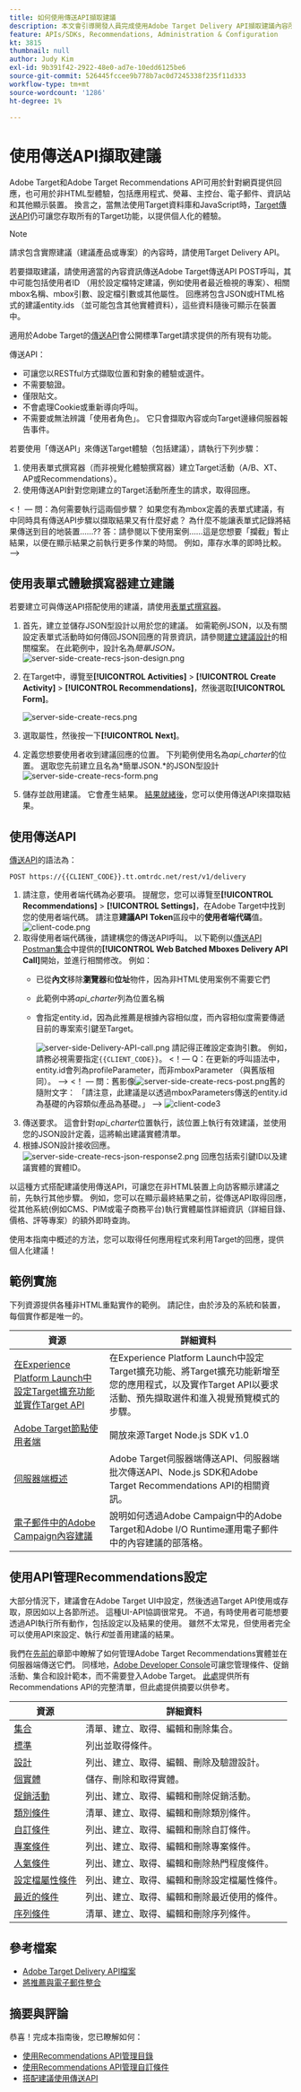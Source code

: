 ```yaml
---
title: 如何使用傳送API擷取建議
description: 本文會引導開發人員完成使用Adobe Target Delivery API擷取建議內容所需的步驟。
feature: APIs/SDKs, Recommendations, Administration & Configuration
kt: 3815
thumbnail: null
author: Judy Kim
exl-id: 9b391f42-2922-48e0-ad7e-10edd6125be6
source-git-commit: 526445fccee9b778b7ac0d7245338f235f11d333
workflow-type: tm+mt
source-wordcount: '1286'
ht-degree: 1%

---
```


# 使用傳送API擷取建議

Adobe Target和Adobe Target Recommendations API可用於針對網頁提供回應，也可用於非HTML型體驗，包括應用程式、熒幕、主控台、電子郵件、資訊站和其他顯示裝置。 換言之，當無法使用Target資料庫和JavaScript時，[Target傳送API](/help/dev/implement/delivery-api/overview.md)仍可讓您存取所有的Target功能，以提供個人化的體驗。

>[!NOTE]
>
>請求包含實際建議（建議產品或專案）的內容時，請使用Target Delivery API。

若要擷取建議，請使用適當的內容資訊傳送Adobe Target傳送API POST呼叫，其中可能包括使用者ID （用於設定檔特定建議，例如使用者最近檢視的專案）、相關mbox名稱、mbox引數、設定檔引數或其他屬性。 回應將包含JSON或HTML格式的建議entity.ids （並可能包含其他實體資料），這些資料隨後可顯示在裝置中。

適用於Adobe Target的[傳送API](/help/dev/implement/delivery-api/overview.md)會公開標準Target請求提供的所有現有功能。

傳送API：

* 可讓您以RESTful方式擷取位置和對象的體驗或選件。
* 不需要驗證。
* 僅限貼文。
* 不會處理Cookie或重新導向呼叫。
* 不需要或無法辨識「使用者角色」。 它只會擷取內容或向Target邊緣伺服器報告事件。

若要使用「傳送API」來傳送Target體驗（包括建議），請執行下列步驟：

1. 使用表單式撰寫器（而非視覺化體驗撰寫器）建立Target活動（A/B、XT、AP或Recommendations）。
1. 使用傳送API針對您剛建立的Target活動所產生的請求，取得回應。

&lt;！ — 問：為何需要執行這兩個步驟？ 如果您有為mbox定義的表單式建議，有中同時具有傳送API步驟以擷取結果又有什麼好處？ 為什麼不能讓表單式記錄將結果傳送到目的地裝置……?? 答：請參閱以下使用案例……這是您想要「攔截」暫止結果，以便在顯示結果之前執行更多作業的時間。 例如，庫存水準的即時比較。 —>

## 使用表單式體驗撰寫器建立建議

若要建立可與傳送API搭配使用的建議，請使用[表單式撰寫器](https://experienceleague.adobe.com/docs/target/using/experiences/form-experience-composer.html?lang=zh-Hant)。

1. 首先，建立並儲存JSON型設計以用於您的建議。 如需範例JSON，以及有關設定表單式活動時如何傳回JSON回應的背景資訊，請參閱[建立建議設計](https://experienceleague.adobe.com/docs/target/using/recommendations/recommendations-design/create-design.html?lang=zh-Hant)的相關檔案。 在此範例中，設計名為&#x200B;*簡單JSON。*
   ![server-side-create-recs-json-design.png](assets/server-side-create-recs-json-design.png)

1. 在Target中，導覽至&#x200B;**[!UICONTROL Activities]** > **[!UICONTROL Create Activity]** > **[!UICONTROL Recommendations]**，然後選取&#x200B;**[!UICONTROL Form]**。

   ![server-side-create-recs.png](assets/server-side-create-recs.png)

1. 選取屬性，然後按一下&#x200B;**[!UICONTROL Next]**。
1. 定義您想要使用者收到建議回應的位置。 下列範例使用名為&#x200B;*api_charter*&#x200B;的位置。 選取您先前建立且名為&#x200B;*簡單JSON.*的JSON型設計
   ![server-side-create-recs-form.png](assets/server-side-create-recs-form1.png)
1. 儲存並啟用建議。 它會產生結果。 [結果就緒後](https://experienceleague.adobe.com/docs/target/using/recommendations/recommendations-activity/previewing-and-launching-your-recommendations-activity.html?lang=zh-Hant)，您可以使用傳送API來擷取結果。

## 使用傳送API

[傳送API](/help/dev/implement/delivery-api/overview.md)的語法為：

`POST https://{{CLIENT_CODE}}.tt.omtrdc.net/rest/v1/delivery`

1. 請注意，使用者端代碼為必要項。 提醒您，您可以導覽至&#x200B;**[!UICONTROL Recommendations]** > **[!UICONTROL Settings]**，在Adobe Target中找到您的使用者端代碼。 請注意&#x200B;**建議API Token**&#x200B;區段中的&#x200B;**使用者端代碼**&#x200B;值。
   ![client-code.png](assets/client-code.png)
1. 取得使用者端代碼後，請建構您的傳送API呼叫。 以下範例以[傳送API Postman集合](../../implement/delivery-api/overview.md/#section/Getting-Started/Postman-Collection)中提供的&#x200B;**[!UICONTROL Web Batched Mboxes Delivery API Call]**&#x200B;開始，並進行相關修改。 例如：
   * 已從&#x200B;**內文**&#x200B;移除&#x200B;**瀏覽器**&#x200B;和&#x200B;**位址**&#x200B;物件，因為非HTML使用案例不需要它們
   * 此範例中將&#x200B;*api_charter*&#x200B;列為位置名稱
   * 會指定entity.id，因為此推薦是根據內容相似度，而內容相似度需要傳遞目前的專案索引鍵至Target。

     ![server-side-Delivery-API-call.png](assets/server-side-delivery-api-call2.png)
請記得正確設定查詢引數。 例如，請務必視需要指定`{{CLIENT_CODE}}`。 &lt;！— Q：在更新的呼叫語法中，entity.id會列為profileParameter，而非mboxParameter （與舊版相同）。 —> &lt;！ — 問：舊影像![server-side-create-recs-post.png](assets/server-side-create-recs-post.png)舊的隨附文字： 「請注意，此建議是以透過mboxParameters傳送的entity.id為基礎的內容類似產品為基礎。」 —>
     ![client-code3](assets/client-code3.png)
1. 傳送要求。 這會針對&#x200B;*api_charter*&#x200B;位置執行，該位置上執行有效建議，並使用您的JSON設計定義，這將輸出建議實體清單。
1. 根據JSON設計接收回應。
   ![server-side-create-recs-json-response2.png](assets/server-side-create-recs-json-response2.png)
回應包括索引鍵ID以及建議實體的實體ID。

以這種方式搭配建議使用傳送API，可讓您在非HTML裝置上向訪客顯示建議之前，先執行其他步驟。 例如，您可以在顯示最終結果之前，從傳送API取得回應，從其他系統(例如CMS、PIM或電子商務平台)執行實體屬性詳細資訊（詳細目錄、價格、評等專案）的額外即時查詢。

使用本指南中概述的方法，您可以取得任何應用程式來利用Target的回應，提供個人化建議！

## 範例實施

下列資源提供各種非HTML重點實作的範例。 請記住，由於涉及的系統和裝置，每個實作都是唯一的。

| 資源 | 詳細資料 |
| --- | --- |
| [在Experience Platform Launch中設定Target擴充功能並實作Target API](https://developer.adobe.com/client-sdks/documentation/adobe-target/) | 在Experience Platform Launch中設定Target擴充功能、將Target擴充功能新增至您的應用程式，以及實作Target API以要求活動、預先擷取選件和進入視覺預覽模式的步驟。 |
| [Adobe Target節點使用者端](https://www.npmjs.com/package/@adobe/target-nodejs-sdk) | 開放來源Target Node.js SDK v1.0 |
| [伺服器端概述](../../implement/server-side/server-side-overview.md) | Adobe Target伺服器端傳送API、伺服器端批次傳送API、Node.js SDK和Adobe Target Recommendations API的相關資訊。 |
| [電子郵件中的Adobe Campaign內容建議](https://medium.com/adobetech/adobe-campaign-content-recommendations-in-email-b51ced771d7f) | 說明如何透過Adobe Campaign中的Adobe Target和Adobe I/O Runtime運用電子郵件中的內容建議的部落格。 |

## 使用API管理Recommendations設定

大部分情況下，建議會在Adobe Target UI中設定，然後透過Target API使用或存取，原因如以上各節所述。 這種UI-API協調很常見。 不過，有時使用者可能想要透過API執行所有動作，包括設定以及結果的使用。 雖然不太常見，但使用者完全可以使用API來設定、執行&#x200B;*和*&#x200B;並善用建議的結果。

我們在[先前的](manage-catalog.md)章節中瞭解了如何管理Adobe Target Recommendations實體並在伺服器端傳送它們。 同樣地，[Adobe Developer Console](https://developer.adobe.com/console/home)可讓您管理條件、促銷活動、集合和設計範本，而不需要登入Adobe Target。 [此處](https://developer.adobe.com/target/administer/recommendations-api/)提供所有Recommendations API的完整清單，但此處提供摘要以供參考。

| 資源 | 詳細資料 |
| --- | --- |
| [集合](https://developer.adobe.com/target/administer/recommendations-api/#tag/Collections) | 清單、建立、取得、編輯和刪除集合。 |
| [標準](https://developer.adobe.com/target/administer/recommendations-api/#tag/Criteria) | 列出並取得條件。 |
| [設計](https://developer.adobe.com/target/administer/recommendations-api/#tag/Designs) | 列出、建立、取得、編輯、刪除及驗證設計。 |
| [個實體](https://developer.adobe.com/target/administer/recommendations-api/#tag/Entities) | 儲存、刪除和取得實體。 |
| [促銷活動](https://developer.adobe.com/target/administer/recommendations-api/#tag/Promotions) | 列出、建立、取得、編輯和刪除促銷活動。 |
| [類別條件](https://developer.adobe.com/target/administer/recommendations-api/#tag/Category-Criteria) | 清單、建立、取得、編輯和刪除類別條件。 |
| [自訂條件](https://developer.adobe.com/target/administer/recommendations-api/#tag/Custom-Criteria) | 列出、建立、取得、編輯和刪除自訂條件。 |
| [專案條件](https://developer.adobe.com/target/administer/recommendations-api/#tag/Item-Criteria) | 列出、建立、取得、編輯和刪除專案條件。 |
| [人氣條件](https://developer.adobe.com/target/administer/recommendations-api/#tag/Popularity-Criteria) | 列出、建立、取得、編輯和刪除熱門程度條件。 |
| [設定檔屬性條件](https://developer.adobe.com/target/administer/recommendations-api/#tag/Profile-Attribute-Criteria) | 列出、建立、取得、編輯和刪除設定檔屬性條件。 |
| [最近的條件](https://developer.adobe.com/target/administer/recommendations-api/#tag/Recent-Criteria) | 列出、建立、取得、編輯和刪除最近使用的條件。 |
| [序列條件](https://developer.adobe.com/target/administer/recommendations-api/#tag/Sequence-Criteria) | 清單、建立、取得、編輯和刪除序列條件。 |

## 參考檔案

* [Adobe Target Delivery API檔案](/help/dev/implement/delivery-api/overview.md)
* [將推薦與電子郵件整合](https://experienceleague.adobe.com/docs/target/using/recommendations/recommendations-faq/integrating-recs-email.html?lang=zh-Hant)

## 摘要與評論

恭喜！完成本指南後，您已瞭解如何：
* [使用Recommendations API管理目錄](manage-catalog.md)
* [使用Recommendations API管理自訂條件](manage-custom-criteria.md)
* [搭配建議使用傳送API](fetch-recs-server-side-delivery-api.md)
